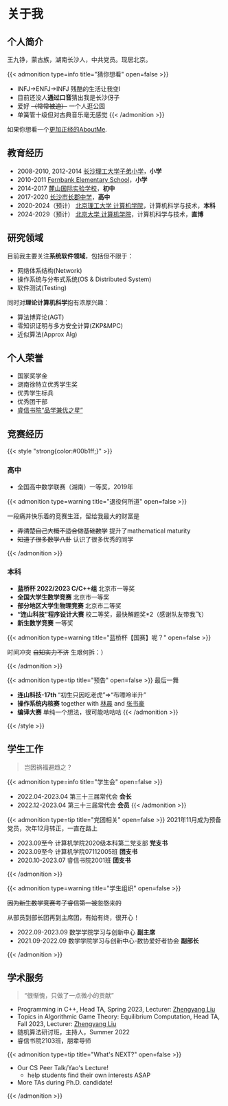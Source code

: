 # 关于我


## 个人简介

王九铮，蒙古族，湖南长沙人，中共党员。现居北京。

{{< admonition type=info title="猜你想看" open=false >}}
- INFJ->ENFJ->INFJ 残酷的生活让我变I
- 目前还没人**通过口音**猜出我是长沙伢子
- 爱好 ~~（常常被迫）~~ 一个人逛公园
- 单簧管十级但对古典音乐毫无感觉
{{< /admonition >}}

如果你想看一个[更加正经的AboutMe](https://jiuzhengwang.github.io/).

<!-- 兴趣爱好有编程、阅读（买书）和打羽毛球、游泳等，也包括睡觉和摸鱼。

{{< admonition type=info title="细说" open=false >}}
- 买书千余册，读毕者寥寥，尤其喜爱**人文社科**类，喜欢**收集系列**
- 正在开发自用的**图书管理系统**，基本功能已经完成，但还有若干细节待完善
- 蛙仰蝶自都会，（以前）日常2'45''配速游2-5km，但是**中关村校区无游泳馆**
- 羽毛球爱好者，不过基本功不扎实，但是**中关村校区的羽毛球馆好难预定**
- **多久都睡不醒且没醒多久就会困**的资深患者，时常阴间作息，努力调整中
{{< /admonition >}} -->

## 教育经历
- 2008-2010, 2012-2014 [长沙理工大学子弟小学](https://www.csust.edu.cn/hqjt/fwdh/zdxx.htm)，**小学**
- 2010-2011 [Fernbank Elementary School](https://www.fernbankelementary.com/)，**小学**
- 2014-2017 [麓山国际实验学校](https://www.bnds.cn)，**初中**
- 2017-2020 [长沙市长郡中学](http://www.changjun.com.cn/)，**高中**
- 2020-2024（预计） [北京理工大学 计算机学院](https://cs.bit.edu.cn/)，计算机科学与技术，**本科**
- 2024-2029（预计） [北京大学 计算机学院](https://cs.pku.edu.cn/)，计算机科学与技术，**直博**

## 研究领域

目前我主要关注**系统软件领域**，包括但不限于：
- 网络体系结构(Network)
- 操作系统与分布式系统(OS & Distributed System)
- 软件测试(Testing)

同时对**理论计算机科学**抱有浓厚兴趣：
- 算法博弈论(AGT)
- 零知识证明与多方安全计算(ZKP&MPC)
- 近似算法(Approx Alg)

## 个人荣誉

- 国家奖学金
- 湖南徐特立优秀学生奖
- 优秀学生标兵
- 优秀团干部
- [睿信书院“品学兼优之星”](https://mp.weixin.qq.com/s/wuB6r9hwiSFis-1cJbl_Ag)

## 竞赛经历


{{< style "strong{color:#00b1ff;}" >}}

### 高中


- 全国高中数学联赛（湖南）一等奖，2019年

{{< admonition type=warning title="退役何所道" open=false >}}

一段痛并快乐着的竞赛生涯，留给我最大的财富是
- ~~弄清楚自己大概不适合做基础数学~~ 提升了mathematical maturity
- ~~知道了很多数学八卦~~ 认识了很多优秀的同学

{{< /admonition >}}

### 本科


- **蓝桥杯 2022/2023 C/C++组** 北京市一等奖
- **全国大学生数学竞赛** 北京市一等奖
- **部分地区大学生物理竞赛** 北京市二等奖
- **“连山科技”程序设计大赛** 校二等奖，最快解题奖*2（感谢队友带我飞）
- **新生数学竞赛** 一等奖


{{< admonition type=warning title="蓝桥杯【国赛】呢？" open=false >}}

时间冲突 ~~自知实力不济~~ 生艰何拆：）

{{< /admonition >}}

<!-- - **天梯赛 2021/2022/2023** 个人一等奖
- **CCPC 2022**：{{< link "https://board.xcpcio.com/ccpc/7th/guilin" 桂林站 "Visit XCPC Board!" >}} 银牌
- **CCPC 2023**：{{< link "https://board.xcpcio.com/ccpc/8th/weihai" 威海站 "Visit XCPC Board!" >}} 银牌、{{< link "https://board.xcpcio.com/ccpc/8th/final" 总决赛 "Visit XCPC Board!" >}} 铜牌
- **ICPC 2022**：{{< link "https://board.xcpcio.com/icpc/47th/jinan" 济南站 "Visit XCPC Board!" >}} 银牌、{{< link "https://board.xcpcio.com/icpc/47th/shenyang" 沈阳站 "Visit XCPC Board!" >}} 银牌(3rd)、{{< link href="https://board.xcpcio.com/icpc/46th/ec-final" content="EC Final" title="Visit XCPC Board!" >}} 铜牌
- **ICPC 2023**：{{< link "https://board.xcpcio.com/icpc/47th/xian" 西安站 "Visit XCPC Board!" >}} 银牌(1st)、{{< link "https://board.xcpcio.com/icpc/47th/hefei" 合肥站 "Visit XCPC Board!" >}} 金牌 -->

{{< admonition type=tip title="预告" open=false >}}
最后一舞
- **连山科技-17th** “初生只因吃老虎”$\Rightarrow$“布嘌呤半升”
- **操作系统内核赛** together with [林晨](https://github.com/BITcyman) and [张书豪](https://studyingfather.com/)
- **编译大赛** 单纯一个想法，很可能咕咕咕
{{< /admonition >}}

{{< /style >}}


## 学生工作

> 岂因祸福避趋之？


{{< admonition type=info title="学生会" open=false >}}
- 2022.04-2023.04 第三十三届常代会 **会长**
- 2022.12-2023.04 第三十三届常代会 **会员**
{{< /admonition >}}

{{< admonition type=tip title="党团相关" open=false >}}
2021年11月成为预备党员，次年12月转正，一直在路上

- 2023.09至今 计算机学院2020级本科第二党支部 **党支书**
- 2023.09至今 计算机学院07112005班 **团支书**
- 2020.10-2023.07 睿信书院2001班 **团支书**

{{< /admonition >}}

{{< admonition type=warning title="学生组织" open=false >}}

~~因为新生数学竞赛考了睿信第一被忽悠来的~~ 

从部员到部长团再到主席团，有始有终，很开心！

- 2022.09-2023.09 数学学院学习与创新中心 **副主席**
- 2021.09-2022.09 数学学院学习与创新中心-数协爱好者协会 **副部长**

{{< /admonition >}}


## 学术服务

> “很惭愧，只做了一点微小的贡献”

- Programming in C++, Head TA, Spring 2023, Lecturer: [Zhengyang Liu](https://lozycs.github.io/)
- Topics in Algorithmic Game Theory: Equilibrium Computation, Head TA, Fall 2023, Lecturer: [Zhengyang Liu](https://lozycs.github.io/)
- 随机算法研讨班，主持人，Summer 2022
- 睿信书院2103班，朋辈导师

{{< admonition type=tip title="What's NEXT?" open=false >}}

- Our CS Peer Talk/Yao's Lecture!
  - help students find their own interests ASAP
- More TAs during Ph.D. candidate!


{{< /admonition >}}


